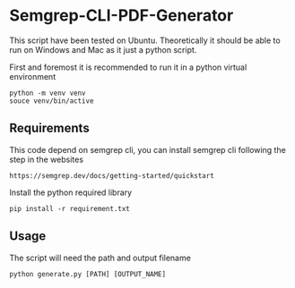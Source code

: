 # Semgrep-CLI-PDF-Generator

This script have been tested on Ubuntu. Theoretically it should be able to run on Windows and Mac as it just a python script.

First and foremost it is recommended to run it in a python virtual environment
```
python -m venv venv
souce venv/bin/active
```

## Requirements

This code depend on semgrep cli, you can install semgrep cli following the step in the websites
```
https://semgrep.dev/docs/getting-started/quickstart
```

Install the python required library
```
pip install -r requirement.txt
```

## Usage
The script will need the path and output filename 
```
python generate.py [PATH] [OUTPUT_NAME]
```

